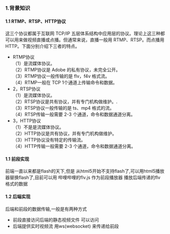 
### 1.背景知识

   #### 1.1 RTMP、RTSP、HTTP协议
   这三个协议都属于互联网 TCP/IP 五层体系结构中应用层的协议。理论上这三种都可以用来做视频直播或点播。但通常来说，直播一般用 RTMP、RTSP。而点播用 HTTP。下面分别介绍下三者的特点。
   * RTMP协议  
    （1）是流媒体协议。  
    （2）RTMP协议是 Adobe 的私有协议，未完全公开。  
    （3）RTMP协议一般传输的是 flv，f4v 格式流。  
    （4）RTMP一般在 TCP 1个通道上传输命令和数据。  
   * 2，RTSP协议  
    （1）是流媒体协议。  
    （2）RTSP协议是共有协议，并有专门机构做维护。.  
    （3）RTSP协议一般传输的是 ts、mp4 格式的流。  
    （4）RTSP传输一般需要 2-3 个通道，命令和数据通道分离。  
   * 3，HTTP协议  
    （1）不是是流媒体协议。    
    （2）HTTP协议是共有协议，并有专门机构做维护。   
    （3）HTTP协议没有特定的传输流。   
    （4）HTTP传输一般需要 2-3 个通道，命令和数据通道分离。  

   #### 1.1 前段实现
   前端一直以来都是flash的天下,但是 从html5开始不支持flash了,可以用html5播放器替换flash了,目前可以用 哔哩哔哩的flv.js 作为前段播放器 播放后端传递的flv 格式的数据
   
   #### 1.2 后端实现
   后端和前段的数据传输,一般是有两种方式
   * 前段直接访问后端的静态视频文件 可以访问
   * 后端提供实时视频流 用ws(websocket) 来传递给前段